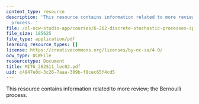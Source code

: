 ```yaml
---
content_type: resource
description: 'This resource contains information related to more review; the Bernoulli
  process. '
file: /ol-ocw-studio-app/courses/6-262-discrete-stochastic-processes-spring-2011/c4847e0d3c267aaa309bf8cec65f4cd5_MIT6_262S11_lec02.pdf
file_size: 185625
file_type: application/pdf
learning_resource_types: []
license: https://creativecommons.org/licenses/by-nc-sa/4.0/
ocw_type: OCWFile
resourcetype: Document
title: MIT6_262S11_lec02.pdf
uid: c4847e0d-3c26-7aaa-309b-f8cec65f4cd5
---
```

This resource contains information related to more review; the Bernoulli process. 